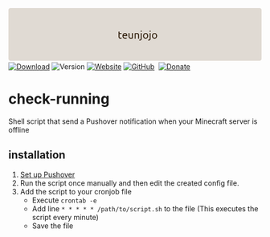 [![Header](https://github.com/teunjojo/teunjojo/raw/main/github-header-image.png)](https://www.teunjojo.com)
[![Download](https://img.shields.io/badge/Download-success?style=for-the-badge)](https://files.teunjojo.com/download.php?file=check-running)
![Version](https://img.shields.io/badge/dynamic/json?color=informational&label=version&prefix=v&query=%24.version&url=https%3A%2F%2Ffiles.teunjojo.com%2Flatest.php%3Frepo%3Dcheck-running%26data_type%3Djson&style=for-the-badge&cacheSeconds=60)
[![Website](https://img.shields.io/badge/website-e0dad3?style=for-the-badge)](https://www.teunjojo.com)
[![GitHub](https://img.shields.io/badge/GitHub-100000?style=for-the-badge)](https://github.com/teunjojo)&nbsp;
[![Donate](https://img.shields.io/badge/Donate-yellow?style=for-the-badge)](https://www.paypal.com/donate/?hosted_button_id=U9YA79HDTWTZW)

# check-running
Shell script that send a Pushover notification when your Minecraft server is offline

## installation
1. [Set up Pushover](https://support.pushover.net/i7-what-is-pushover-and-how-do-i-use-it)
2. Run the script once manually and then edit the created config file.
3. Add the script to your cronjob file
    - Execute `crontab -e`
    - Add line `* * * * * /path/to/script.sh` to the file (This executes the script every minute)
    - Save the file
